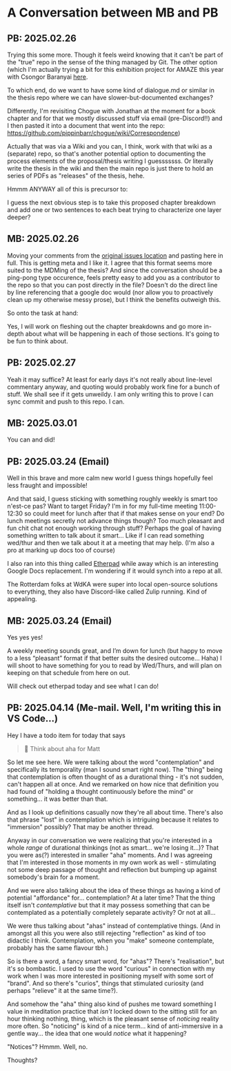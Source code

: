 # A Conversation between MB and PB

## PB: 2025.02.26

Trying this some more. Though it feels weird knowing that it can't be part of the "true" repo in the sense of the thing managed by Git. The other option (which I'm actually trying a bit for this exhibition project for AMAZE this year with Csongor Baranyai [here](https://github.com/csongorb/growingstuff/blob/main/process/dialogue.md).

To which end, do we want to have some kind of dialogue.md or similar in the thesis repo where we can have slower-but-documented exchanges?

Differently, I'm revisiting Chogue with Jonathan at the moment for a book chapter and for that we mostly discussed stuff via email (pre-Discord!!) and I then pasted it into a document that went into the repo: https://github.com/pippinbarr/chogue/wiki/Correspondence)

Actually that was via a Wiki and you can, I think, work with that wiki as a (separate) repo, so that's another potential option to documenting the process elements of the proposal/thesis writing I guesssssss. Or literally write the thesis in the wiki and then the main repo is just there to hold an series of PDFs as "releases" of the thesis, hehe.

Hmmm ANYWAY all of this is precursor to:

I guess the next obvious step is to take this proposed chapter breakdown and add one or two sentences to each beat trying to characterize one layer deeper?

## MB: 2025.02.26

Moving your comments from the [original issues location](https://github.com/mouseandthebillionaire/planetVelocityMap/issues/2) and pasting here in full. This is getting meta and I like it. I agree that this format seems more suited to the MDMing of the thesis? And since the conversation should be a ping-pong type occurence, feels pretty easy to add you as a contributor to the repo so that you can post directly in the file? Doesn't do the direct line by line referencing that a google doc would (nor allow you to proactively clean up my otherwise messy prose), but I think the benefits outweigh this.

So onto the task at hand:

Yes, I will work on fleshing out the chapter breakdowns and go more in-depth about what will be happening in each of those sections. It's going to be fun to think about.

## PB: 2025.02.27

Yeah it may suffice? At least for early days it's not really about line-level commentary anyway, and quoting would probably work fine for a bunch of stuff. We shall see if it gets unweildy. I am only writing this to prove I can sync commit and push to this repo. I can.

## MB: 2025.03.01

You can and did!

## PB: 2025.03.24 (Email)

Well in this brave and more calm new world I guess things hopefully feel less fraught and impossible!

And that said, I guess sticking with something roughly weekly is smart too n'est-ce pas? Want to target Friday? I'm in for my full-time meeting 11:00-12:30 so could meet for lunch after that if that makes sense on your end? Do lunch meetings secretly not advance things though? Too much pleasant and fun chit chat not enough working through stuff? Perhaps the goal of having something written to talk about it smart... Like if I can read something wed/thur and then we talk about it at a meeting that may help. (I'm also a pro at marking up docs too of course)

I also ran into this thing called [Etherpad](https://etherpad.org/) while away which is an interesting Google Docs replacement. I'm wondering if it would synch into a repo at all.

The Rotterdam folks at WdKA were super into local open-source solutions to everything, they also have Discord-like called Zulip running. Kind of appealing.

## MB: 2025.03.24 (Email)

Yes yes yes!

A weekly meeting sounds great, and I’m down for lunch (but happy to move to a less “pleasant” format if that better suits the desired outcome… Haha) I will shoot to have something for you to read by Wed/Thurs, and will plan on keeping on that schedule from here on out.

Will check out etherpad today and see what I can do!

## PB: 2025.04.14 (Me-mail. Well, I'm writing this in VS Code...)

Hey I have a todo item for today that says

> 🤔 Think about aha for Matt

So let me see here. We were talking about the word "contemplation" and specifically its temporality (man I sound smart right now). The "thing" being that contemplation is often thought of as a durational thing - it's not sudden, can't happen all at once. And we remarked on how nice that definition you had found of "holding a thought continuously before the mind" or something... it was better than that.

And as I look up definitions casually now they're all about time. There's also that phrase "lost" in contemplation which is intriguing because it relates to "immersion" possibly? That may be another thread.

Anyway in our conversation we were realizing that you're interested in a whole *range* of durational thinkings (not as smart... we're losing it...)? That you were as(?) interested in smaller "aha" moments. And I was agreeing that I'm interested in those moments in my own work as well - stimulating not some deep passage of thought and reflection but bumping up against somebody's brain for a moment.

And we were also talking about the idea of these things as having a kind of potential "affordance" for... contemplation? At a later time? That the thing itself isn't *contemplative* but that it may possess something that can be contemplated as a potentially completely separate activity? Or not at all...

We were thus talking about "ahas" instead of contemplative things. (And in amongst all this you were also still rejecting "reflection" as kind of too didactic I think. Contemplation, when you "make" someone contemplate, probably has the same flavour tbh.)

So is there a word, a fancy smart word, for "ahas"? There's "realisation", but it's so bombastic. I used to use the word "curious" in connection with my work when I was more interested in positioning myself with some sort of "brand". And so there's "curios", things that stimulated curiosity (and perhaps "relieve" it at the same time?). 

And somehow the "aha" thing also kind of pushes me toward something I value in meditation practice that *isn't* locked down to the sitting still for an hour thinking nothing, thing, which is the pleasant sense of *noticing* reality more often. So "noticing" is kind of a nice term... kind of anti-immersive in a gentle way... the idea that one would *notice* what it happening?

"Notices"? Hmmm. Well, no.

Thoughts?

